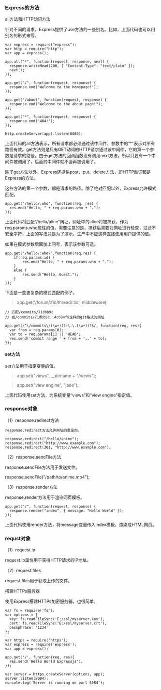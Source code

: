 ### Express的方法

all方法和HTTP动词方法

针对不同的请求，Express提供了use方法的一些别名。比如，上面代码也可以用别名的形式来写。
```
var express = require("express");
var http = require("http");
var app = express();

app.all("*", function(request, response, next) {
  response.writeHead(200, { "Content-Type": "text/plain" });
  next();
});

app.get("/", function(request, response) {
  response.end("Welcome to the homepage!");
});

app.get("/about", function(request, response) {
  response.end("Welcome to the about page!");
});

app.get("*", function(request, response) {
  response.end("404!");
});

http.createServer(app).listen(8080);
```

上面代码的all方法表示，所有请求都必须通过该中间件，参数中的“*”表示对所有路径有效。get方法则是只有GET动词的HTTP请求通过该中间件，它的第一个参数是请求的路径。由于get方法的回调函数没有调用next方法，所以只要有一个中间件被调用了，后面的中间件就不会再被调用了。

除了get方法以外，Express还提供post、put、delete方法，即HTTP动词都是Express的方法。

这些方法的第一个参数，都是请求的路径。除了绝对匹配以外，Express允许模式匹配。

```
app.get("/hello/:who", function(req, res) {
  res.end("Hello, " + req.params.who + ".");
});
```

上面代码将匹配“/hello/alice”网址，网址中的alice将被捕获，作为req.params.who属性的值。需要注意的是，捕获后需要对网址进行检查，过滤不安全字符，上面的写法只是为了演示，生产中不应这样直接使用用户提供的值。

如果在模式参数后面加上问号，表示该参数可选。
```
app.get('/hello/:who?',function(req,res) {
	if(req.params.id) {
    	res.end("Hello, " + req.params.who + ".");
	}
    else {
    	res.send("Hello, Guest.");
	}
});
```

下面是一些更复杂的模式匹配的例子。

> app.get('/forum/:fid/thread/:tid', middleware)

```
// 匹配/commits/71dbb9c
// 或/commits/71dbb9c..4c084f9这样的git格式的网址

app.get(/^\/commits\/(\w+)(?:\.\.(\w+))?$/, function(req, res){
  var from = req.params[0];
  var to = req.params[1] || 'HEAD';
  res.send('commit range ' + from + '..' + to);
});
```
#### set方法

set方法用于指定变量的值。

> app.set("views", __dirname + "/views");

>app.set("view engine", "jade");

上面代码使用set方法，为系统变量“views”和“view engine”指定值。

### response对象

（1）response.redirect方法
```
response.redirect方法允许网址的重定向。

response.redirect("/hello/anime");
response.redirect("http://www.example.com");
response.redirect(301, "http://www.example.com"); 
```
（2）response.sendFile方法

response.sendFile方法用于发送文件。

response.sendFile("/path/to/anime.mp4");


（3）response.render方法

response.render方法用于渲染网页模板。
```
app.get("/", function(request, response) {
  response.render("index", { message: "Hello World" });
});
```
上面代码使用render方法，将message变量传入index模板，渲染成HTML网页。

### requst对象

（1）request.ip

request.ip属性用于获得HTTP请求的IP地址。

（2）request.files

request.files用于获取上传的文件。

搭建HTTPs服务器

使用Express搭建HTTPs加密服务器，也很简单。
```
var fs = require('fs');
var options = {
  key: fs.readFileSync('E:/ssl/myserver.key'),
  cert: fs.readFileSync('E:/ssl/myserver.crt'),
  passphrase: '1234'
};

var https = require('https');
var express = require('express');
var app = express();

app.get('/', function(req, res){
  res.send('Hello World Expressjs');
});

var server = https.createServer(options, app);
server.listen(8084);
console.log('Server is running on port 8084');
```
